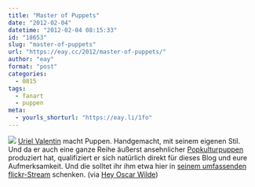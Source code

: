 ```yaml
---
title: "Master of Puppets"
date: "2012-02-04"
datetime: "2012-02-04 08:15:33"
id: "18653"
slug: "master-of-puppets"
url: "https://eay.cc/2012/master-of-puppets/"
author: "eay"
format: "post"
categories:
  - 0815
tags:
  - fanart
  - puppen
meta:
  - yourls_shorturl: "https://eay.li/1fo"
---
```


![](https://eay.cc/uploads/2012/popculturedolls.jpg) [Uriel Valentin](http://www.mediodescocido.com.ar/) macht Puppen. Handgemacht, mit seinem eigenen Stil. Und da er auch eine ganze Reihe äußerst ansehnlicher [Popkulturpuppen](http://www.flickr.com/photos/mediodescocido/sets/72157627595863410/) produziert hat, qualifiziert er sich natürlich direkt für dieses Blog und eure Aufmerksamkeit. Und die solltet ihr ihm etwa hier in [seinem umfassenden flickr-Stream](http://www.flickr.com/photos/mediodescocido/sets) schenken. (via [Hey Oscar Wilde](http://heyoscarwilde.tumblr.com/post/16974043348/pop-culture-dolls-handmade-by-uriel-valentin))
